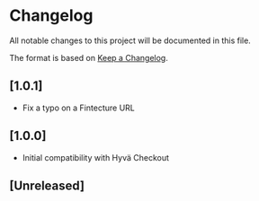 # Changelog

All notable changes to this project will be documented in this file.

The format is based on [Keep a Changelog](https://keepachangelog.com/en/1.1.0/).

## [1.0.1]

- Fix a typo on a Fintecture URL

## [1.0.0]

- Initial compatibility with Hyvä Checkout

## [Unreleased]